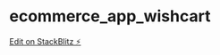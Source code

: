 # ecommerce_app_wishcart

[Edit on StackBlitz ⚡️](https://stackblitz.com/edit/stackblitz-starters-su9jx7)